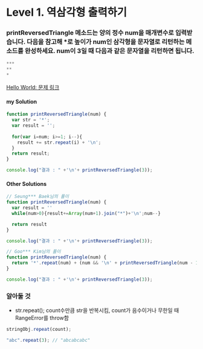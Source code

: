 # Level 1. 역삼각형 출력하기

### printReversedTriangle 메소드는 양의 정수 num을 매개변수로 입력받습니다. 다음을 참고해 *로 높이가 num인 삼각형을 문자열로 리턴하는 메소드를 완성하세요. num이 3일 때 다음과 같은 문자열을 리턴하면 됩니다.  
```javascript
***
**
*
```

[Hello World: 문제 링크](http://tryhelloworld.co.kr/challenge_codes/113) 

#### my Solution
```javascript
function printReversedTriangle(num) {
  var str = '*';
  var result = '';
  
  for(var i=num; i>=1; i--){
  	result += str.repeat(i) + '\n';	
  }
  return result;
}

console.log("결과 : " +'\n'+ printReversedTriangle(3));
```

#### Other Solutions
```javascript
// Seung*** Baek님의 풀이
function printReversedTriangle(num) {
  var result = ''
  while(num>0){result+=Array(num+1).join("*")+'\n';num--}

  return result
}

console.log("결과 : " +'\n'+ printReversedTriangle(3));
```

```javascript
// Goo*** Kim님의 풀이
function printReversedTriangle(num) {
  return '*'.repeat(num) + (num && '\n' + printReversedTriangle(num - 1) || '');
}

console.log("결과 : " +'\n'+ printReversedTriangle(3));
```

### 알아둘 것
- str.repeat();
count수만큼 str을 반복시킴, count가 음수이거나 무한일 때 RangeError를 throw함
```javascript
stringObj.repeat(count);
```
```javascript
"abc".repeat(3); // "abcabcabc"
```